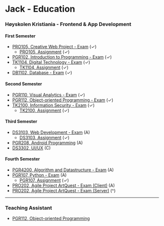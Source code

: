 # Jack - Education 

### Høyskolen Kristiania - Frontend & App Development

#### First Semester
- [PRO105, Creative Web Project - Exam](https://github.com/sparrow-education/PRO105-CreativeWeb) (✓)
  - [PRO105, Assignment](https://github.com/sparrow-education/PRO105-Assignment) (✓)
- [PGR102, Introduction to Programming - Exam](https://github.com/sparrow-education/PGR102-Intro-to-Programming) (✓)
- [TK1104, Digital Technology - Exam](https://github.com/sparrow-education/TK1104-Digital-Technology) (✓)
  - [TK1104, Assignment](https://github.com/sparrow-education/TK1104-Assignment) (✓)
- [DB1102, Database - Exam](https://github.com/sparrow-education/DB1102-Database) (✓)

#### Second Semester
- [PGR110, Visual Analytics - Exam](https://github.com/sparrow-education/PGR110-Visual-Analytics) (✓)
- [PGR112, Object-oriented Programming - Exam](https://github.com/sparrow-education/PGR112-OOP) (✓)
- [TK2100, Information Security - Exam](https://github.com/sparrow-education/TK2100-InfoSec) (✓)
  - [TK2100, Assignment](https://github.com/sparrow-education/TK2100-Assignment) (✓)

#### Third Semester
- [DS3103, Web Development - Exam](https://github.com/sparrow-education/DS3103-Webdev) (A)
  - [DS3103, Assignment](https://github.com/sparrow-education/DS3103-Assignment) (✓)
- [PGR208, Android Programming](https://github.com/sparrow-education/PGR208-Android) (A)
- [DS3302, UI/UX](https://github.com/sparrow-education/DS3302-UI-UX) (C)

#### Fourth Semester
- [PGR4200, Algorithm and Datastructure - Exam](https://github.com/sparrow-education/PG4200-AlgDat) (A)
- [PGR107, Python - Exam](https://github.com/sparrow-education/PGR107-Python-Exam) (A)
  - [PGR107, Assignment](https://github.com/sparrow-education/PGR107-Assignment) (✓)
- [PRO202, Agile Project ArtQuest - Exam (Client)](https://github.com/sparrow-education/PRO202-Agile-Client) (A)
- [PRO202, Agile Project ArtQuest - Exam (Server)](https://github.com/sparrow-education/PRO202-Agile-Server) (^)

---
### Teaching Assistant
- [PGR112, Object-oriented Programming](https://github.com/sparrow-education/PGR112-TAOOP)
